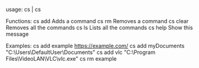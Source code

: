 usage: cs <command> | cs <function> <parameters>

Functions:
cs add <command> <path> Adds a command
cs rm <command> <path> Removes a command
cs clear Removes all the commands
cs ls Lists all the commands
cs help Show this message

Examples:
cs add example https://example.com/
cs add myDocuments "C:\Users\DefaultUser\Documents"
cs add vlc "C:\Program Files\VideoLAN\VLC\vlc.exe"
cs rm example
